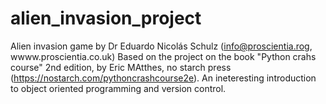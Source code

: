 # alien_invasion_project
Alien invasion game by Dr Eduardo Nicolás Schulz (info@proscientia.rog, wwww.proscientia.co.uk)
Based on the project on the book "Python crahs course" 2nd edition, by Eric MAtthes, no starch press (https://nostarch.com/pythoncrashcourse2e).
An ineteresting introduction to object oriented programming and version control. 
